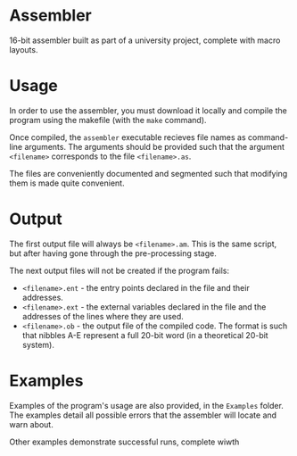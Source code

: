 # Assembler

16-bit assembler built as part of a university project, complete with macro layouts.
# Usage

In order to use the assembler, you must download it locally and compile the program using the makefile (with the `make` command).

Once compiled, the `assembler` executable recieves file names as command-line arguments. The arguments should be provided such that the argument `<filename>` corresponds to the file `<filename>.as`.

The files are conveniently documented and segmented such that modifying them is made quite convenient.
# Output

The first output file will always be `<filename>.am`. This is the same script, but after having gone through the pre-processing stage.

The next output files will not be created if the program fails:
- `<filename>.ent` - the entry points declared in the file and their addresses.
- `<filename>.ext` - the external variables declared in the file and the addresses of the lines where they are used.
- `<filename>.ob` - the output file of the compiled code. The format is such that nibbles A-E represent a full 20-bit word (in a theoretical 20-bit system).
# Examples
Examples of the program's usage are also provided, in the `Examples` folder. The examples detail all possible errors that the assembler will locate and warn about.

Other examples demonstrate successful runs, complete wiwth
